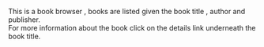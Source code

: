 This is a book browser , books are listed given the book title , author and publisher.<br>For more information about the book click on the details link underneath the book title.